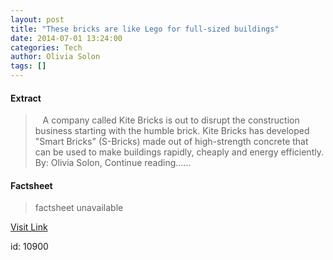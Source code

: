 ```yaml
---
layout: post
title: "These bricks are like Lego for full-sized buildings"
date: 2014-07-01 13:24:00
categories: Tech
author: Olivia Solon
tags: []
---
```



#### Extract
>&nbsp;&nbsp; A company called Kite Bricks is out to disrupt the construction business starting with the humble brick. Kite Bricks has developed "Smart Bricks" (S-Bricks) made out of high-strength concrete that can be used to make buildings rapidly, cheaply and energy efficiently. By: Olivia Solon, Continue reading......

#### Factsheet
>factsheet unavailable

[Visit Link](http://www.wired.co.uk/news/archive/2014-07/01/kite-bricks)

id:   10900
